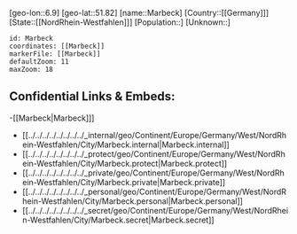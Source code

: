 ﻿---
location: [51.82,6.9]
mapzoom: [7,12] 
mapmarker: city 
type: City
tags:
- geo/City


SpocWebEntityId: 32269
isDeleted: false
confidential: public

---
[geo-lon::6.9]
[geo-lat::51.82]
[name::Marbeck]
[Country::[[Germany]]]
[State::[[NordRhein-Westfahlen]]]
[Population::]
[Unknown::]


```leaflet
id: Marbeck
coordinates: [[Marbeck]]
markerFile: [[Marbeck]]
defaultZoom: 11 
maxZoom: 18
```


## Confidential Links & Embeds: 
-[[Marbeck|Marbeck]]] 
- [[../../../../../../../../_internal/geo/Continent/Europe/Germany/West/NordRhein-Westfahlen/City/Marbeck.internal|Marbeck.internal]] 
- [[../../../../../../../../_protect/geo/Continent/Europe/Germany/West/NordRhein-Westfahlen/City/Marbeck.protect|Marbeck.protect]] 
- [[../../../../../../../../_private/geo/Continent/Europe/Germany/West/NordRhein-Westfahlen/City/Marbeck.private|Marbeck.private]] 
- [[../../../../../../../../_personal/geo/Continent/Europe/Germany/West/NordRhein-Westfahlen/City/Marbeck.personal|Marbeck.personal]] 
- [[../../../../../../../../_secret/geo/Continent/Europe/Germany/West/NordRhein-Westfahlen/City/Marbeck.secret|Marbeck.secret]] 
